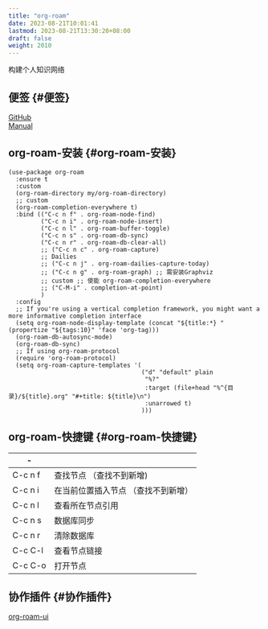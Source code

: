 ```yaml
---
title: "org-roam"
date: 2023-08-21T10:01:41
lastmod: 2023-08-21T13:30:20+08:00
draft: false
weight: 2010
---
```


构建个人知识网络 <br/>


## 便签 {#便签}

[GitHub](https://github.com/org-roam/org-roam/tree/5c06471c3a11348342719fd9011486455adeb701) <br/>
[Manual](https://www.orgroam.com/manual.html) <br/>


## org-roam-安装 {#org-roam-安装}

```elisp
(use-package org-roam
  :ensure t
  :custom
  (org-roam-directory my/org-roam-directory)
  ;; custom
  (org-roam-completion-everywhere t)
  :bind (("C-c n f" . org-roam-node-find)
         ("C-c n i" . org-roam-node-insert)         
         ("C-c n l" . org-roam-buffer-toggle)
         ("C-c n s" . org-roam-db-sync)
         ("C-c n r" . org-roam-db-clear-all)
         ;; ("C-c n c" . org-roam-capture)
         ;; Dailies
         ;; ("C-c n j" . org-roam-dailies-capture-today)
         ;; ("C-c n g" . org-roam-graph) ;; 需安装Graphviz       
         ;; custom ;; 使能 org-roam-completion-everywhere
         ;; ("C-M-i" . completion-at-point)
         )
  :config
  ;; If you're using a vertical completion framework, you might want a more informative completion interface
  (setq org-roam-node-display-template (concat "${title:*} " (propertize "${tags:10}" 'face 'org-tag)))
  (org-roam-db-autosync-mode)
  (org-roam-db-sync)
  ;; If using org-roam-protocol
  (require 'org-roam-protocol)
  (setq org-roam-capture-templates '(
                                     ("d" "default" plain
                                      "%?"
                                      :target (file+head "%^{目录}/${title}.org" "#+title: ${title}\n")
                                      :unarrowed t)
                                     )))
```


## org-roam-快捷键 {#org-roam-快捷键}

| -       |                    |
|---------|--------------------|
| C-c n f | 查找节点 （查找不到新增) |
| C-c n i | 在当前位置插入节点 （查找不到新增） |
| C-c n l | 查看所在节点引用   |
| C-c n s | 数据库同步         |
| C-c n r | 清除数据库         |
| C-c C-l | 查看节点链接       |
| C-c C-o | 打开节点           |


## 协作插件 {#协作插件}

[org-roam-ui](/docs/分享/emacs/插件/org-roam-ui/#org-roam-ui)

